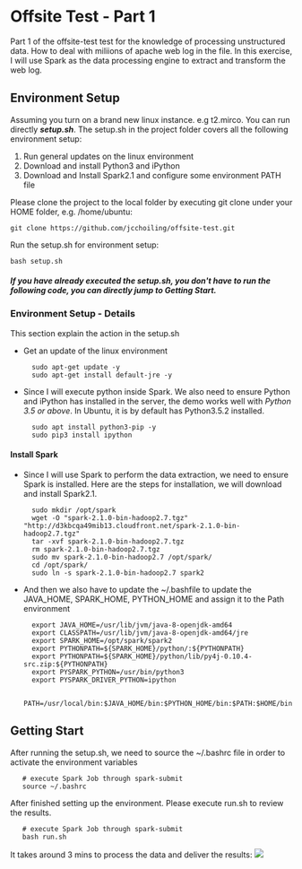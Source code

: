 # Offsite Test - Part 1
Part 1 of the offsite-test test for the knowledge of processing unstructured data. How to deal with miliions of apache web log in the file. In this exercise, I will use Spark as the data processing engine to extract and transform the web log. 

## Environment Setup 
Assuming you turn on a brand new linux instance. e.g t2.mirco. You can run directly ***setup.sh***. The setup.sh in the project folder covers all the following environment setup:

1. Run general updates on the linux environment
2. Download and install Python3 and iPython
3. Download and Install Spark2.1 and configure some environment PATH file

Please clone the project to the local folder by executing git clone under your HOME folder, e.g. /home/ubuntu:

    git clone https://github.com/jcchoiling/offsite-test.git
    
Run the setup.sh for environment setup:

    bash setup.sh 
    
#### *If you have already executed the setup.sh, you don't have to run the following code, you can directly jump to _Getting Start_.*

### Environment Setup - Details
This section explain the action in the setup.sh

* Get an update of the linux environment 

        sudo apt-get update -y
        sudo apt-get install default-jre -y
    
* Since I will execute python inside Spark. We also need to ensure Python and iPython has installed in the server, the demo works well with _Python 3.5 or above_. In Ubuntu, it is by default has Python3.5.2 installed.

        sudo apt install python3-pip -y
        sudo pip3 install ipython

#### Install Spark 
* Since I will use Spark to perform the data extraction, we need to ensure Spark is installed. Here are the steps for installation, we will download and install Spark2.1. 

        sudo mkdir /opt/spark
        wget -O "spark-2.1.0-bin-hadoop2.7.tgz" "http://d3kbcqa49mib13.cloudfront.net/spark-2.1.0-bin-hadoop2.7.tgz"
        tar -xvf spark-2.1.0-bin-hadoop2.7.tgz
        rm spark-2.1.0-bin-hadoop2.7.tgz
        sudo mv spark-2.1.0-bin-hadoop2.7 /opt/spark/
        cd /opt/spark/
        sudo ln -s spark-2.1.0-bin-hadoop2.7 spark2
    
* And then we also have to update the ~/.bashfile to update the JAVA_HOME, SPARK_HOME, PYTHON_HOME and assign it to the Path environment

        export JAVA_HOME=/usr/lib/jvm/java-8-openjdk-amd64
        export CLASSPATH=/usr/lib/jvm/java-8-openjdk-amd64/jre
        export SPARK_HOME=/opt/spark/spark2
        export PYTHONPATH=${SPARK_HOME}/python/:${PYTHONPATH}
        export PYTHONPATH=${SPARK_HOME}/python/lib/py4j-0.10.4-src.zip:${PYTHONPATH}
        export PYSPARK_PYTHON=/usr/bin/python3
        export PYSPARK_DRIVER_PYTHON=ipython
        
        PATH=/usr/local/bin:$JAVA_HOME/bin:$PYTHON_HOME/bin:$PATH:$HOME/bin


## Getting Start
After running the setup.sh, we need to source the ~/.bashrc file in order to activate the environment variables

       # execute Spark Job through spark-submit
       source ~/.bashrc

After finished setting up the environment. Please execute run.sh to review the results. 
           
       # execute Spark Job through spark-submit
       bash run.sh

It takes around 3 mins to process the data and deliver the results:
<img src="https://i.imgur.com/ad58715.png">

